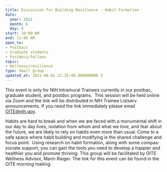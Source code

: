 ```yaml
---
title: Discussion for Building Resilience - Habit Formation
date:
  year: 2021
  month: 6
  day: 4
start: 10:00 AM
end: 11:00 AM
open_to:
- Postbacs
- Graduate students
- Postdocs/fellows
topic:
- Wellness/resilience
type: Small group
updated_at: 2021-06-01 21:25:48.000000000 Z
---
```

This event is only for NIH Intramural Trainees currently in our postbac,
graduate student, and postdoc programs.  This session will be held
online via Zoom and the link will be distributed in NIH Trainee Listserv
announcements. If you need the link immediately please email
OITE@nih.gov. 

<span class="TextRun SCXW187502204 BCX0" lang="EN-US" xml:lang="EN-US"
data-contrast="none"><span class="NormalTextRun SCXW187502204
BCX0">Habits are hard to break and when we are faced with a monumental
shift in our day to day lives, isolation from whom and what we love, and
fear about the future, we are likely to rely on habits even more than
usual. </span></span><span class="TextRun SCXW187502204 BCX0"
lang="EN-US" xml:lang="EN-US" data-contrast="none"><span
class="NormalTextRun SCXW187502204 BCX0"
data-ccp-charstyle="normaltextrun">Come to a safe space where habit
building and modifying is the shared challenge and focus point.  Using
research on habit </span></span><span class="TextRun SCXW187502204 BCX0"
lang="EN-US" xml:lang="EN-US" data-contrast="none"><span
class="NormalTextRun SCXW187502204 BCX0"
data-ccp-charstyle="normaltextrun">formation</span></span><span
class="TextRun SCXW187502204 BCX0" lang="EN-US" xml:lang="EN-US"
data-contrast="none"><span class="NormalTextRun SCXW187502204 BCX0"
data-ccp-charstyle="normaltextrun">, along with some compassionate
support, you can gain the tools you need to develop a happier and
healthier you and </span></span><span class="TextRun SCXW187502204 BCX0"
lang="EN-US" xml:lang="EN-US" data-contrast="none"><span
class="NormalTextRun SCXW187502204 BCX0"
data-ccp-charstyle="normaltextrun">promote thriving.</span></span><span
class="EOP SCXW187502204 BCX0" data-ccp-props="{}"> This group will be
facilitated by OITE Wellness Advisor, Marin Rieger. The link for this
event can be found in the OITE morning mailing.</span>
